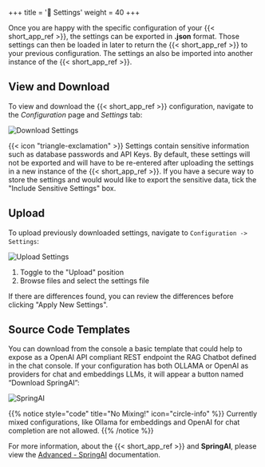 +++
title = '💾 Settings'
weight = 40
+++

<!--
Copyright (c) 2024, 2025, Oracle and/or its affiliates.
Licensed under the Universal Permissive License v1.0 as shown at http://oss.oracle.com/licenses/upl.
-->

Once you are happy with the specific configuration of your {{< short_app_ref >}}, the settings can be exported in **.json** format.  Those settings can then be loaded in later to return the {{< short_app_ref >}} to your previous configuration.  The settings an also be imported into another instance of the {{< short_app_ref >}}.

## View and Download

To view and download the {{< short_app_ref >}} configuration, navigate to the _Configuration_ page and _Settings_ tab:

![Download Settings](../images/settings_download.png)

{{< icon "triangle-exclamation" >}} Settings contain sensitive information such as database passwords and API Keys.  By default, these settings will not be exported and will have to be re-entered after uploading the settings in a new instance of the {{< short_app_ref >}}.  If you have a secure way to store the settings and would would like to export the sensitive data, tick the "Include Sensitive Settings" box.

## Upload

To upload previously downloaded settings, navigate to `Configuration -> Settings`:

![Upload Settings](../images/settings_upload.png)

1. Toggle to the "Upload" position
1. Browse files and select the settings file

If there are differences found, you can review the differences before clicking "Apply New Settings".

## Source Code Templates

You can download from the console a basic template that could help to expose as a OpenAI API compliant REST endpoint the RAG Chatbot defined in the chat console. 
If your configuration has both OLLAMA or OpenAI as providers for chat and embeddings LLMs, it will appear a button named “Download SpringAI”:

![SpringAI](../images/settings_spring_ai.png)

{{% notice style="code" title="No Mixing!" icon="circle-info" %}}
Currently mixed configurations, like Ollama for embeddings and OpenAI for chat completion are not allowed.
{{% /notice %}}

For more information, about the {{< short_app_ref >}} and **SpringAI**, please view the [Advanced - SpringAI](../../advanced/springai) documentation.